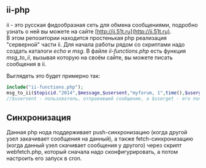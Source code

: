 ii-php
---------------
ii - это русская фидообразная сеть для обмена сообщениями, подробно узнать о ней вы можете на сайте [http://ii.51t.ru](http://ii.51t.ru).  
В этом репозитории находится простенькая php реализация "серверной" части ii. Для начала работы рядом со скриптами надо создать каталоги *echo* и *msg*. В файле *ii-functions.php* есть функция *msg_to_ii*, вызывая которую на своём сайте, вы можете писать сообщения в ii.

Выглядеть это будет примерно так:  
```php
include("ii-functions.php");
msg_to_ii($topicid."2014",$message,$usersent,"myforum, 1",time(),$userget,$subject,"");
//$usersent - пользователь, отправивший сообщение, а $userget - его получивший.
```
Синхронизация
----------------
Данная php нода поддерживает push-синхронизацию (когда другой узел закачивает сообщения на данный), а также fetch-синхронизацию (когда данный узел скачивает сообщения у другого) через скрипт webfetch.php, который сначала надо сконфигурировать, а потом настроить его запуск в cron.
